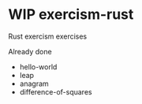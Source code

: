 # WIP exercism-rust
Rust exercism exercises

Already done

* hello-world
* leap
* anagram
* difference-of-squares
